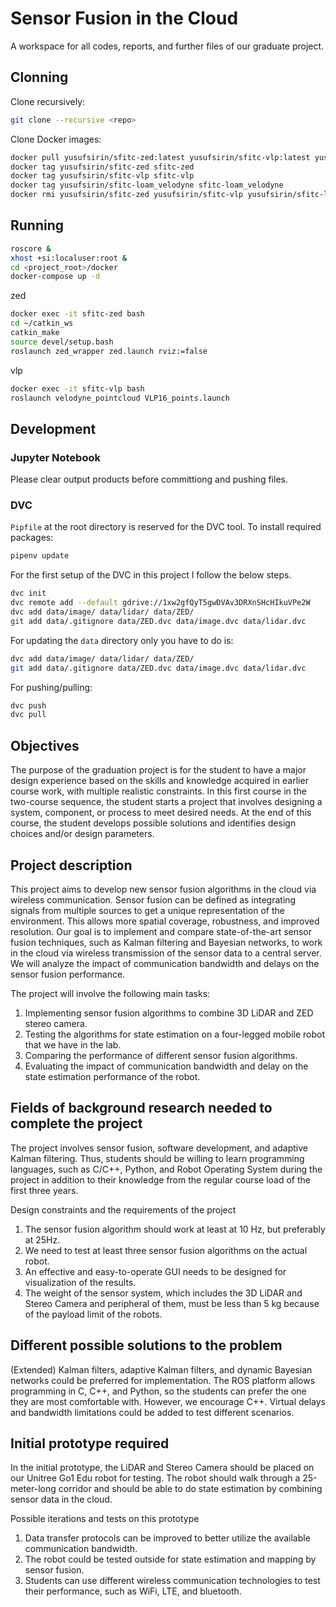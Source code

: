 # Sensor Fusion in the Cloud
A workspace for all codes, reports, and further files of our graduate project.

## Clonning

Clone recursively:

```bash
git clone --recursive <repo>
```

Clone Docker images:

```bash
docker pull yusufsirin/sfitc-zed:latest yusufsirin/sfitc-vlp:latest yusufsirin/sfitc-loam_velodyne:latest
docker tag yusufsirin/sfitc-zed sfitc-zed
docker tag yusufsirin/sfitc-vlp sfitc-vlp
docker tag yusufsirin/sfitc-loam_velodyne sfitc-loam_velodyne
docker rmi yusufsirin/sfitc-zed yusufsirin/sfitc-vlp yusufsirin/sfitc-loam_velodyne
```


## Running

```bash
roscore &
xhost +si:localuser:root &
cd <project_root>/docker
docker-compose up -d
```

zed
```bash
docker exec -it sfitc-zed bash
cd ~/catkin_ws
catkin_make
source devel/setup.bash
roslaunch zed_wrapper zed.launch rviz:=false
```

vlp 
```bash
docker exec -it sfitc-vlp bash
roslaunch velodyne_pointcloud VLP16_points.launch
```


## Development

### Jupyter Notebook

Please clear output products before committiong and pushing files.

### DVC

`Pipfile` at the root directory is reserved for the DVC tool. To install required packages:

```bash
pipenv update
```

For the first setup of the DVC in this project I follow the below steps.

```bash
dvc init
dvc remote add --default gdrive://1xw2gfQyT5gwDVAv3DRXnSHcHIkuVPe2W
dvc add data/image/ data/lidar/ data/ZED/
git add data/.gitignore data/ZED.dvc data/image.dvc data/lidar.dvc
```

For updating the `data` directory only you have to do is:

```bash
dvc add data/image/ data/lidar/ data/ZED/
git add data/.gitignore data/ZED.dvc data/image.dvc data/lidar.dvc
```

For pushing/pulling:

```bash
dvc push
dvc pull
```

## Objectives 
The purpose of the graduation project is for the student to have a major design experience based on the skills and knowledge acquired in earlier course work, with multiple realistic constraints. In this first course in the two-course sequence, the student starts a project that involves designing a system, component, or process to meet desired needs. At the end of this course, the student develops possible solutions and identifies design choices and/or design parameters.

## Project description
This project aims to develop new sensor fusion algorithms in the cloud via wireless communication. Sensor fusion can be defined as integrating signals from multiple sources to get a unique representation of the environment. This allows more spatial coverage, robustness, and improved resolution. Our goal is to implement and compare state-of-the-art sensor fusion techniques, such as Kalman filtering and Bayesian networks, to work in the cloud via wireless transmission of the sensor data to a central server. We will analyze the impact of communication bandwidth and delays on the sensor fusion performance.

The project will involve the following main tasks:

1. Implementing sensor fusion algorithms to combine 3D LiDAR and ZED stereo camera.
2. Testing the algorithms for state estimation on a four-legged mobile robot that we have in the lab.
3. Comparing the performance of different sensor fusion algorithms.
4. Evaluating the impact of communication bandwidth and delay on the state estimation performance of the robot.

## Fields of background research needed to complete the project
The project involves sensor fusion, software development, and adaptive Kalman filtering. Thus, students should be willing to learn programming languages, such as C/C++, Python, and Robot Operating System during the project in addition to their knowledge from the regular course load of the first three years.

Design constraints and the requirements of the project

1. The sensor fusion algorithm should work at least at 10 Hz, but preferably at 25Hz.
2. We need to test at least three sensor fusion algorithms on the actual robot.
3. An effective and easy-to-operate GUI needs to be designed for visualization of the results.
4. The weight of the sensor system, which includes the 3D LiDAR and Stereo Camera and peripheral of them, must be less than 5 kg because of the payload limit of the robots.

## Different possible solutions to the problem
(Extended) Kalman filters, adaptive Kalman filters, and dynamic Bayesian networks could be preferred for implementation. The ROS platform allows programming in C, C++, and Python, so the students can prefer the one they are most comfortable with. However, we encourage C++. Virtual delays and bandwidth limitations could be added to test different scenarios.

## Initial prototype required
In the initial prototype, the LiDAR and Stereo Camera should be placed on our Unitree Go1 Edu robot for testing. The robot should walk through a 25-meter-long corridor and should be able to do state estimation by combining sensor data in the cloud.

Possible iterations and tests on this prototype

1. Data transfer protocols can be improved to better utilize the available communication bandwidth.
2. The robot could be tested outside for state estimation and mapping by sensor fusion.
3. Students can use different wireless communication technologies to test their performance, such as WiFi, LTE, and bluetooth.
